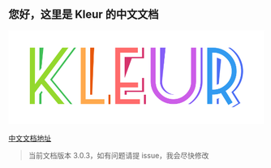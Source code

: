 ## 您好，这里是 Kleur 的中文文档

![image](/docs/.vuepress/public/images/logo.png)

[中文文档地址](https://chinabigpan.github.io/kleur_docs_cn/)

> 当前文档版本 3.0.3，如有问题请提 issue，我会尽快修改
